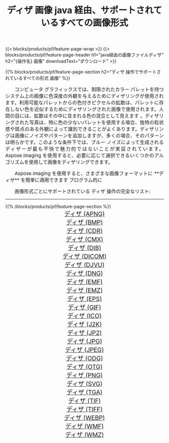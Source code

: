 ﻿---
title: ディザ 画像 java 経由、サポートされているすべての画像形式 
weight: 3920
url: /ja/java/dither/ 
lang: ja
langdirlevel: 2
locales: zh-hans,ja,it,ru,de,es,fr,nl,id,lt,pl,pt,vi,tr,ko,zh-hant,ar,hi,th,sv,cs,uk,he
description: Aspose.Imaging を使用すると、java 経由で簡単に ディザ イメージを作成できます
---

{{< blocks/products/pf/feature-page-wrap >}}
{{< blocks/products/pf/feature-page-header h1="java経由の画像ファイルディザ" h2="{操作名} 画像" downloadText="ダウンロード" >}}


{{% blocks/products/pf/feature-page-section  h2="ディザ 操作でサポートされているすべての形式 画像" %}}
<p align="justify" style="text-indent:2em;font-size:15px;">
コンピュータ グラフィックスでは、制限されたカラー パレットを持つシステム上の画像に色深度の外観を与えるためにディザリングが使用されます。利用可能なパレットからの色付きピクセルの拡散は、パレットに存在しない色を近似するためにディザリングされた画像で使用されます。人間の目には、拡散はその中に含まれる色の混合として見えます 。ディザリングされた写真は、特に色の少ないパレットを使用する場合、独特の粒状感や斑点のある外観によって識別できることがよくあります。ディザリングは画像にノイズやパターンを追加しますが、多くの場合、そのパターンは明らかです。このような条件下では、ブルー ノイズによって生成されるディザーが最も不快で魅力的ではないことが実証されています。 Aspose.Imaging を使用すると、必要に応じて選択できるいくつかのアルゴリズムを使用して画像をディザリングできます。
</p>
<p align="justify" style="text-indent:2em;font-size:15px;">
Aspose.Imaging を使用すると、さまざまな画像フォーマットに **ディザ** を簡単に適用できます プログラム的に
</p>
<p align="justify" style="text-indent:2em;font-size:15px;">
画像形式ごとにサポートされている ディザ 操作の完全なリスト:
</p>
<hr/>
{{% /blocks/products/pf/feature-page-section %}}
<div class="container-fluid productfamilypage bg-gray">
    <div class="convertypes bg-gray agp-content section">
        <div class="container">
		<div class="row other-converters" style="gap: 10px;font-size: 19px;text-align:center;">
		    <div class='col-md-2 other-converter remove-lp remove-rp'><a href="/imaging/ja/java/dither/apng/" style="padding:15px;">ディザ (APNG)</a></div><div class='col-md-2 other-converter remove-lp remove-rp'><a href="/imaging/ja/java/dither/bmp/" style="padding:15px;">ディザ (BMP)</a></div><div class='col-md-2 other-converter remove-lp remove-rp'><a href="/imaging/ja/java/dither/cdr/" style="padding:15px;">ディザ (CDR)</a></div><div class='col-md-2 other-converter remove-lp remove-rp'><a href="/imaging/ja/java/dither/cmx/" style="padding:15px;">ディザ (CMX)</a></div><div class='col-md-2 other-converter remove-lp remove-rp'><a href="/imaging/ja/java/dither/dib/" style="padding:15px;">ディザ (DIB)</a></div><div class='col-md-2 other-converter remove-lp remove-rp'><a href="/imaging/ja/java/dither/dicom/" style="padding:15px;">ディザ (DICOM)</a></div><div class='col-md-2 other-converter remove-lp remove-rp'><a href="/imaging/ja/java/dither/djvu/" style="padding:15px;">ディザ (DJVU)</a></div><div class='col-md-2 other-converter remove-lp remove-rp'><a href="/imaging/ja/java/dither/dng/" style="padding:15px;">ディザ (DNG)</a></div><div class='col-md-2 other-converter remove-lp remove-rp'><a href="/imaging/ja/java/dither/emf/" style="padding:15px;">ディザ (EMF)</a></div><div class='col-md-2 other-converter remove-lp remove-rp'><a href="/imaging/ja/java/dither/emz/" style="padding:15px;">ディザ (EMZ)</a></div><div class='col-md-2 other-converter remove-lp remove-rp'><a href="/imaging/ja/java/dither/eps/" style="padding:15px;">ディザ (EPS)</a></div><div class='col-md-2 other-converter remove-lp remove-rp'><a href="/imaging/ja/java/dither/gif/" style="padding:15px;">ディザ (GIF)</a></div><div class='col-md-2 other-converter remove-lp remove-rp'><a href="/imaging/ja/java/dither/ico/" style="padding:15px;">ディザ (ICO)</a></div><div class='col-md-2 other-converter remove-lp remove-rp'><a href="/imaging/ja/java/dither/j2k/" style="padding:15px;">ディザ (J2K)</a></div><div class='col-md-2 other-converter remove-lp remove-rp'><a href="/imaging/ja/java/dither/jp2/" style="padding:15px;">ディザ (JP2)</a></div><div class='col-md-2 other-converter remove-lp remove-rp'><a href="/imaging/ja/java/dither/jpg/" style="padding:15px;">ディザ (JPG)</a></div><div class='col-md-2 other-converter remove-lp remove-rp'><a href="/imaging/ja/java/dither/jpeg/" style="padding:15px;">ディザ (JPEG)</a></div><div class='col-md-2 other-converter remove-lp remove-rp'><a href="/imaging/ja/java/dither/odg/" style="padding:15px;">ディザ (ODG)</a></div><div class='col-md-2 other-converter remove-lp remove-rp'><a href="/imaging/ja/java/dither/otg/" style="padding:15px;">ディザ (OTG)</a></div><div class='col-md-2 other-converter remove-lp remove-rp'><a href="/imaging/ja/java/dither/png/" style="padding:15px;">ディザ (PNG)</a></div><div class='col-md-2 other-converter remove-lp remove-rp'><a href="/imaging/ja/java/dither/svg/" style="padding:15px;">ディザ (SVG)</a></div><div class='col-md-2 other-converter remove-lp remove-rp'><a href="/imaging/ja/java/dither/tga/" style="padding:15px;">ディザ (TGA)</a></div><div class='col-md-2 other-converter remove-lp remove-rp'><a href="/imaging/ja/java/dither/tif/" style="padding:15px;">ディザ (TIF)</a></div><div class='col-md-2 other-converter remove-lp remove-rp'><a href="/imaging/ja/java/dither/tiff/" style="padding:15px;">ディザ (TIFF)</a></div><div class='col-md-2 other-converter remove-lp remove-rp'><a href="/imaging/ja/java/dither/webp/" style="padding:15px;">ディザ (WEBP)</a></div><div class='col-md-2 other-converter remove-lp remove-rp'><a href="/imaging/ja/java/dither/wmf/" style="padding:15px;">ディザ (WMF)</a></div><div class='col-md-2 other-converter remove-lp remove-rp'><a href="/imaging/ja/java/dither/wmz/" style="padding:15px;">ディザ (WMZ)</a></div>
                </div>
        </div>
    </div>
</div>
<br/>

